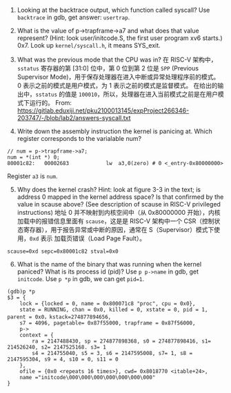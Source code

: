 1. Looking at the backtrace output, which function called syscall?
Use `backtrace` in gdb, get answer: `usertrap`.

2. What is the value of p->trapframe->a7 and what does that value represent? (Hint: look user/initcode.S, the first user program xv6 starts.)
0x7. Look up `kernel/syscall.h`, it means SYS_exit.

3. What was the previous mode that the CPU was in?
在 RISC-V 架构中，`sstatus` 寄存器的第 [31:0] 位中，第 0 位到第 2 位是 `SPP` (Previous Supervisor Mode)，用于保存处理器在进入中断或异常处理程序前的模式。 0 表示之前的模式是用户模式，为 1 表示之前的模式是监督模式。
在给出的输出中，`sstatus` 的值是 `100010`，所以，处理器在进入当前模式之前是在用户模式下运行的。
From: https://gitlab.eduxiji.net/pku2100013145/expProject266346-203747/-/blob/lab2/answers-syscall.txt

4. Write down the assembly instruction the kernel is panicing at. Which register corresponds to the varialable num?
```
// num = p->trapframe->a7;
num = *(int *) 0;
80001c82:	00002683          	lw	a3,0(zero) # 0 <_entry-0x80000000>
```
Register `a3` is `num`.

5. Why does the kernel crash? Hint: look at figure 3-3 in the text; is address 0 mapped in the kernel address space? Is that confirmed by the value in scause above? (See description of scause in RISC-V privileged instructions)
地址 0 并不映射到内核空间中（从 0x80000000 开始），内核加载中的报错信息里面有 `scause`，这是是 RISC-V 架构中一个 CSR（控制状态寄存器），用于报告异常或中断的原因，通常在 S（Supervisor）模式下使用，`0xd` 表示 加载页错误（Load Page Fault）。
```
scause=0xd sepc=0x80001c82 stval=0x0
```

6. What is the name of the binary that was running when the kernel paniced? What is its process id (pid)?
Use `p p->name` in gdb, get `initcode`. Use `p *p` in gdb, we can get `pid=1`.
```
(gdb)p *p
$3 = {
    lock = {locked = 0, name = 0x800071c8 "proc", cpu = 0x0}, 
    state = RUNNING, chan = 0x0, killed = 0, xstate = 0, pid = 1, parent = 0x0，kstack=274877894656,
    s7 = 4096, pagetable= 0x87f55000, trapframe = 0x87f56000,
    p->
    context = {
        ra = 2147488430, sp = 274877898368, s0 = 274877898416, s1= 214526240, s2= 2147525168. s3= 1
        s4 = 214755040, s5 = 3, s6 = 2147595008, s7= 1, s8 = 2147595304, s9 = 4, s10 = 0, s11 = 0
    }, 
    ofile = {0x0 <repeats 16 times>}, cwd= 0x8018770 <itable+24>,
    name ="initcode\000\000\000\000\000\000\000"
}
```
